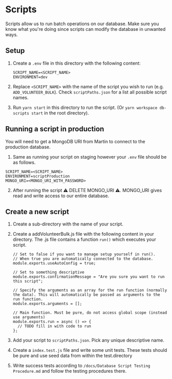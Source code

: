 # Scripts

Scripts allow us to run batch operations on our database. Make sure you know what you're doing since scripts can modify the database in unwanted ways.

## Setup

1. Create a `.env` file in this directory with the following content:

   ```
   SCRIPT_NAME=<SCRIPT_NAME>
   ENVIRONMENT=dev
   ```

2. Replace `<SCRIPT_NAME>` with the name of the script you wish to run (e.g. `ADD_VOLUNTEER_BULK`).
   Check `scriptPaths.json` for a list all possible script names.

3. Run `yarn start` in this directory to run the script. (Or `yarn workspace db-scripts start` in the root directory).

## Running a script in production

You will need to get a MongoDB URI from Martin to connect to the production database.

1. Same as running your script on staging however your `.env` file should be as follows.

```
SCRIPT_NAME=<SCRIPT_NAME>
ENVIRONMENT=scriptProduction
MONGO_URI=<MONGO_URI_WITH_PASSWORD>
```

2. After running the script :warning: DELETE MONGO_URI :warning:. MONGO_URI gives read and write access to our entire database.

## Create a new script

1. Create a sub-directory with the name of your script.

2. Create a addVolunteerBulk.js file with the following content in your directory.
   The .js file contains a function `run()` which executes your script.

   ```
   // Set to false if you want to manage setup yourself in run().
   // When true you are automatically connected to the database.
   module.exports.useAutoConfig = true;

   // Set to something descriptive
   module.exports.confirmationMessage = "Are you sure you want to run this script";

   // Specify the arguments as an array for the run function (normally the data). This will automatically be passed as arguments to the run function.
   module.exports.arguments = [];

   // Main function. Must be pure, do not access global scope (instead use arguments)
   module.exports.run = async () => {
     // TODO fill in with code to run
   };
   ```

3. Add your script to `scriptPaths.json`. Pick any unique descriptive name.

4. Create a `index.test.js` file and write some unit tests. These tests should be pure and use seed data from within the test.directory

5. Write success tests according to `/docs/Database Script Testing Procedure.md` and follow the testing procedures there.